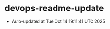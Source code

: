 # devops-readme-update
<!--START_SECTION:activity-->
- Auto-updated at Tue Oct 14 19:11:41 UTC 2025
<!--END_SECTION:activity-->
